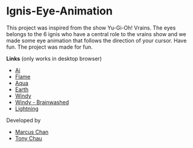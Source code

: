 # Ignis-Eye-Animation

This project was inspired from the show Yu-Gi-Oh! Vrains. The eyes belongs to the 6 ignis who have a central role to the vrains show and we made some eye animation that follows the direction of your cursor. Have fun. The project was made for fun. 

<strong>Links</strong> (only works in desktop browser)
<ul>
  <li><a href="">Ai</a></li>
   <li><a href="">Flame</a></li>
  <li><a href="">Aqua</a></li>
  <li><a href="">Earth</a></li>
  <li><a href="">Windy</a></li>
  <li><a href="">Windy - Brainwashed</a></li>
  <li><a href="">Lightning</a></li>
</ul>

Developed by</br> 
<ul>
   <li><a href="https://github.com/mcn1349">Marcus Chan</a></li>
  <li><a href="https://github.com/Tony-Chau">Tony Chau</a></li>
</ul>
